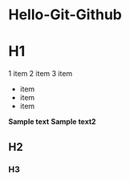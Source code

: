 # Hello-Git-Github

# H1

1 item
2 item
3 item

* item
* item
* item
  
**Sample text**
__Sample text2__
## H2
### H3
